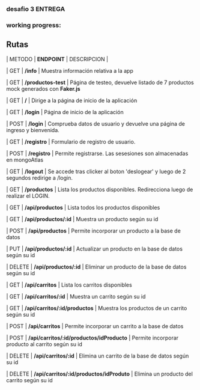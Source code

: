 <!-- ### Proyecto deployado en Heroku:
https://desafio3entregaproyectofinal.herokuapp.com/ -->
### desafio 3 ENTREGA


### working progress:



## Rutas


| METODO   | **ENDPOINT**          | DESCRIPCION                                                                                                                                                                                                 |

| GET    | **/info**                | Muestra información relativa a la app 

| GET    | **/productos-test**      | Página de testeo, devuelve listado de 7 productos mock generados con **Faker.js** 



| GET    | **/**                    | Dirige a la página de inicio de la aplicación 

| GET    | **/login**               | Página de inicio de la aplicación

| POST    | **/login**              | Comprueba datos de usuario y devuelve una página de ingreso y bienvenida.  

| GET    | **/registro**            | Formulario de registro de usuario. 

| POST    | **/registro**           | Permite registrarse. Las sesesiones son almacenadas en mongoAtlas  

| GET    | **/logout**              | Se accede tras clicker al boton 'deslogear' y luego de 2 segundos redirige a /login. 

| GET    | **/productos**           | Lista los productos disponibles. Redirecciona luego de realizar el LOGIN. 



| GET    | **/api/productos**       | Lista todos los productos disponibles     

| GET    | **/api/productos/:id**   | Muestra un producto según su id   

| POST   | **/api/productos**       | Permite incorporar un producto a la base de datos       

| PUT    | **/api/productos/:id**   | Actualizar un producto en la base de datos según su id     

| DELETE | **/api/productos/:id**   | Eliminar un producto de la base de datos según su id



| GET    | **/api/carritos**        | Lista los carritos disponibles     

| GET    | **/api/carritos/:id**    | Muestra un carrito según su id   

| GET    | **/api/carritos/:id/productos**   | Muestra los productos de un carrito según su id  

| POST   | **/api/carritos**        | Permite incorporar un carrito a la base de datos   

| POST   | **/api/carritos/:id/productos/idProducto**        | Permite incorporar producto al carrito según su id   

| DELETE | **/api/carritos/:id**   | Elimina un carrito de la base de datos según su id

| DELETE | **/api/carritos/:id/productos/idProduto**   | Elimina un producto del carrito según su id